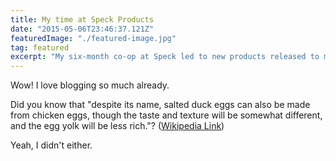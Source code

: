 ```yaml
---
title: My time at Speck Products
date: "2015-05-06T23:46:37.121Z"
featuredImage: "./featured-image.jpg"
tag: featured
excerpt: "My six-month co-op at Speck led to new products released to market, and a patent under my name."
---
```


Wow! I love blogging so much already.

Did you know that "despite its name, salted duck eggs can also be made from
chicken eggs, though the taste and texture will be somewhat different, and the
egg yolk will be less rich."?
([Wikipedia Link](http://en.wikipedia.org/wiki/Salted_duck_egg))

Yeah, I didn't either.
